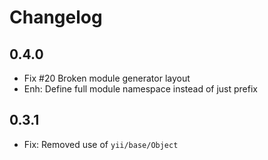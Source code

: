Changelog
=========

0.4.0
---------------------
- Fix #20 Broken module generator layout
- Enh: Define full module namespace instead of just prefix

0.3.1
---------------------
- Fix: Removed use of `yii/base/Object`